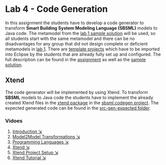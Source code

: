 # Lab 4 - Code Generation
In this assignment the students have to develop a code generator to transform  **Smart Building System Modeling Language (SBSML)** models to Java code. The metamodel from the [lab 1 sample solution](../lab1) will be used, so all students start with the same metamodel and there can be no disadvantages for any group that did not design complete or deficient metamodels in [lab 1](../lab1). There are [template projects](./template) which have to be imported into Eclipse by the students that are already fully set up and configured. The full description can be found in the [assignment](./assignment.pdf) as well as the [sample solution](./sample_solution).

## Xtend
The code generator will be implemented by using Xtend. To transform **SBSML** models to Java code the students have to implement the already created Xtend files in the [xtend package](./template/sbsml.codegen/src/at/ac/tuwien/big/sbsml/codegen/xtend) in the [sbsml.codegen project](./template/sbsml.codegen). The expected generated code can be found in the [src-gen-expected folder](./template/sbsml.codegen/src-gen-expected).

### Vidoes
1. [Introduction ⇲](https://youtu.be/9waNt5ekssU)
2. [Model2Model Transformations ⇲](https://youtu.be/dSV1cuxINdQ)
3. [Programming Languages ⇲](https://youtu.be/AozuYa5uFj8)
4. [Xtend ⇲](https://youtu.be/GnoFNw0ynH4)
5. [Xtend Project Setup ⇲](https://www.youtube.com/watch?v=syuUv_6mig4&ab_channel=DominikBork)
6. [Xtend Tutorial ⇲](https://www.youtube.com/watch?v=qSb4S4VQX5w&ab_channel=DominikBork)